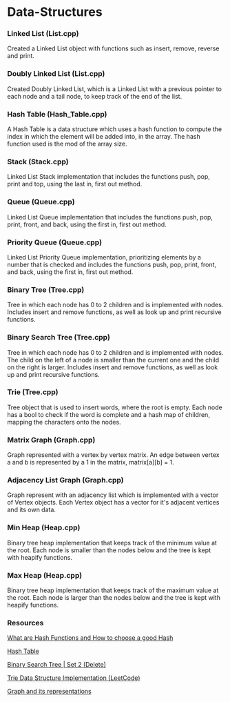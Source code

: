 # Data-Structures

### Linked List (List.cpp)
Created a Linked List object with functions such as insert, remove, reverse and print.
### Doubly Linked List (List.cpp)
Created Doubly Linked List, which is a Linked List with a previous pointer to each node and a tail node, to keep track of the end of the list.
### Hash Table (Hash_Table.cpp)
A Hash Table is a data structure which uses a hash function to compute the index in which the element will be added into, in the array. The hash function used is the mod of the array size.
### Stack (Stack.cpp)
Linked List Stack implementation that includes the functions push, pop, print and top, using the last in, first out method.
### Queue (Queue.cpp)
Linked List Queue implementation that includes the functions push, pop, print, front, and back, using the first in, first out method.
### Priority Queue (Queue.cpp)
Linked List Priority Queue implementation, prioritizing elements by a number that is checked and  includes the functions push, pop, print, front, and back, using the first in, first out method.
### Binary Tree (Tree.cpp)
Tree in which each node has 0 to 2 children and is implemented with nodes. Includes insert and remove functions, as well as look up and print recursive functions.
### Binary Search Tree (Tree.cpp)
Tree in which each node has 0 to 2 children and is implemented with nodes. The child on the left of a node is smaller than the current one and the child on the right is larger. Includes insert and remove functions, as well as look up and print recursive functions.
### Trie (Tree.cpp)
Tree object that is used to insert words, where the root is empty. Each node has a bool to check if the word is complete and a hash map of children, mapping the characters onto the nodes.
### Matrix Graph (Graph.cpp)
Graph represented with a vertex by vertex matrix. An edge between vertex a and b is represented by a 1 in the matrix, matrix[a][b] = 1.
### Adjacency List Graph (Graph.cpp)
Graph represent with an adjacency list which is implemented with a vector of Vertex objects. Each Vertex object has a vector for it's adjacent vertices and its own data.
### Min Heap (Heap.cpp)
Binary tree heap implementation that keeps track of the minimum value at the root. Each node is smaller than the nodes below and the tree is kept with heapify functions.
### Max Heap (Heap.cpp)
Binary tree heap implementation that keeps track of the maximum value at the root. Each node is larger than the nodes below and the tree is kept with heapify functions.
### Resources
[What are Hash Functions and How to choose a good Hash](https://www.geeksforgeeks.org/what-are-hash-functions-and-how-to-choose-a-good-hash-function/)

[Hash Table](https://www.programiz.com/dsa/hash-table)

[Binary Search Tree | Set 2 (Delete)](https://www.geeksforgeeks.org/binary-search-tree-set-2-delete/)

[Trie Data Structure Implementation (LeetCode)](https://www.youtube.com/watch?v=giiaIofn31A&ab_channel=MichaelMuinos)

[Graph and its representations](https://www.geeksforgeeks.org/graph-and-its-representations/)

